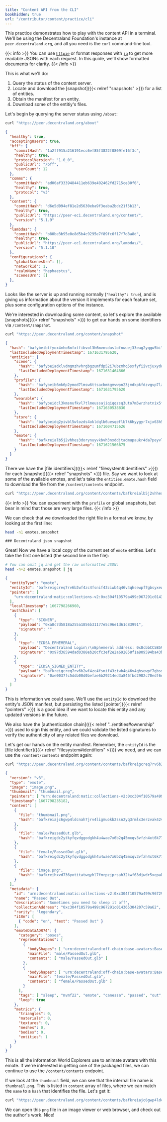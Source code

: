 ```yaml
---
title: "Content API from the CLI"
bookhidden: true
url: "/contributor/content/practice/cli"
---
```


This practice demonstrates how to play with the content API in a terminal. We'll be using the Decentraland Foundation's instance at `peer.decentraland.org`, and all you need is the `curl` command-line tool.

{{< info >}}
You can use [`httpie`](https://github.com/httpie/httpie) or format responses with [`jq`](https://github.com/stedolan/jq) to get more readable JSONs with each request. In this guide, we'll show formatted documents for clarity.
{{< /info >}}

This is what we'll do:

1. Query the status of the content server.
2. Locate and download the [snapshot]({{< relref "snapshots" >}}) for a list of entities.
3. Obtain the manifest for an entity.
4. Download some of the entitiy's files.

Let's begin by querying the server status using `/about`:

```bash
curl "https://peer.decentraland.org/about"
```

```json
{
  "healthy": true,
  "acceptingUsers": true,
  "bff": {
    "commitHash": "1a2ff915a216191ecc6ef85f3822f0809fe16f3c",
    "healthy": true,
    "protocolVersion": "1.0_0",
    "publicUrl": "/bff",
    "userCount": 12
  },
  "comms": {
    "commitHash": "ad06af3339484411eb639e402462fd2715ce80f6",
    "healthy": true,
    "protocol": "v3"
  },
  "content": {
    "commitHash": "d6e5d094ef81e2d5630eba9f3eaba2bdc21f5b13",
    "healthy": true,
    "publicUrl": "https://peer-ec1.decentraland.org/content/",
    "version": "5.1.9"
  },
  "lambdas": {
    "commitHash": "b80be3b95e0e8d5b4c9295e7f89fc6f17f7d8a8d",
    "healthy": true,
    "publicUrl": "https://peer-ec1.decentraland.org/lambdas/",
    "version": "5.1.10"
  },
  "configurations": {
    "globalScenesUrn": [],
    "networkId": 1,
    "realmName": "hephaestus",
    "scenesUrn": []
  },
}
```

Looks like the server is up and running normally (`"healthy": true`), and is giving us information about the version it implements for each feature set, plus some configuration options of the instance.

We're interested in downloading some content, so let's explore the available [snapshots]({{< relref "snapshots" >}}) to get our hands on some identifiers via `/content/snapshot`.

```bash
curl "https://peer.decentraland.org/content/snapshot"
```

```json
{
  "hash": "bafybeibtfyox4mho6nfxtfibvol3h6mvnsduslofnwuej33eag2yqgw5bi",
  "lastIncludedDeploymentTimestamp": 1671631795620,
  "entities": {
    "scene": {
      "hash": "bafybeiadxlvdmgmzhvhrgbgzumfdp52i7ubzmhq5sxfyfiivcjuxyddl54",
      "lastIncludedDeploymentTimestamp": 1671631464866
    },
    "profile": {
      "hash": "bafybeib6mk6p2ymod7lmsw6ttsacbmkgmvwpn23jmdkpkfdzvgvp7lzaeu",
      "lastIncludedDeploymentTimestamp": 1671631795620
    },
    "wearable": {
      "hash": "bafybeidcl3kmsnufkvl7tlmeussajiqiqqzsq3uto7m5wrzhstnix5f6vu",
      "lastIncludedDeploymentTimestamp": 1671630538830
    },
    "store": {
      "hash": "bafybeidq2yivbl5wlozds4okldqlb6uesqeflb7k6hyygyr7xjx63h5eta",
      "lastIncludedDeploymentTimestamp": 1671604715626
    },
    "emote": {
      "hash": "bafkreialb5j2vhhes3dorynuyvkbvh3nxddjtadmupaukr4da7peyvlfny",
      "lastIncludedDeploymentTimestamp": 1671621566675
    }
  }
}
```

There we have the [file identifiers](({{< relref "filesystem#identifiers" >}})) for each [snapshot]({{< relref "snapshots" >}}) file. Say we want to look at some of the available emotes, and let's take the `entities.emote.hash` field to download the file from the `/content/contents` endpoint.

```bash
curl "https://peer.decentraland.org/content/contents/bafkreialb5j2vhhes3dorynuyvkbvh3nxddjtadmupaukr4da7peyvlfny" > emotes.snapshot
```

{{< info >}}
You can experiment with the `profile` or global snapshots, but bear in mind that those are very large files.
{{< /info >}}

We can check that we downloaded the right file in a format we know, by looking at the first line:

```bash
head -n1 emotes.snapshot
```
```
### Decentraland json snapshot
```

Great! Now we have a local copy of the current set of `emote` entities. Let's take the first one listed (the second line in the file):

```bash
# You can omit jq and get the raw unformatted JSON:
head -n+2 emotes.snapshot | jq 
```
```json
{
  "entityType": "emote",
  "entityId": "bafkreigcreq7rv6b2wf4zc4fsnif43ziwb4q46v4qhsewpf7gbsyxew3om",
  "pointers": [
    "urn:decentraland:matic:collections-v2:0xc304f10579a499c967291c014365304207c59a62:0"
  ],
  "localTimestamp": 1667798266960,
  "authChain": [
    {
      "type": "SIGNER",
      "payload": "0xa8c7d5818a255a1856b31177e5c96e1d61c83991",
      "signature": ""
    },
    {
      "type": "ECDSA_EPHEMERAL",
      "payload": "Decentraland Login\r\nEphemeral address: 0x8cbbCC5B597981cf0c2B254089cf2d7c90943961\r\nExpiration: 2022-11-16T07:18:01.235Z",
      "signature": "0x97d38594dad0388eb20cfc3ef2e2a692858f1a809594ba43b7bca9171aecff09218adeb949a72b60f8b2d4281f85f348dae5224a2f750b4b22fe7b6bf392f6941c"
    },
    {
      "type": "ECDSA_SIGNED_ENTITY",
      "payload": "bafkreigcreq7rv6b2wf4zc4fsnif43ziwb4q46v4qhsewpf7gbsyxew3om",
      "signature": "0xe0037fc5ddb00d0befae6b29214ed3a846fbd2982c70edf6d556ef813efe78cc7a64b3f0669a50d6aa1d12cbc3b5cc75adc833c6b3ee2c444d34de48227726321b"
    }
  ]
}
```

This is information we could save. We'll use the `entityId` to download the entity's JSON manifest, but persisting the listed [pointer]({{< relref "pointers" >}}) is a good idea if we want to locate this entity and any updated versions in the future.

We also have the [authentication chain]({{< relref "../entities#ownership" >}}) used to sign this entity, and we could validate the listed signatures to verify the authenticity of any related files we download.

Let's get our hands on the entity manifest. Remember, the `entityId` is the [file identifier](({{< relref "filesystem#identifiers" >}})) we need, and we can use the `/content/contents` endpoint again:

```bash
curl "https://peer.decentraland.org/content/contents/bafkreigcreq7rv6b2wf4zc4fsnif43ziwb4q46v4qhsewpf7gbsyxew3om"
```
```json
{
  "version": "v3",
  "type": "emote",
  "image": "image.png",
  "thumbnail": "thumbnail.png",
  "pointers": [ "urn:decentraland:matic:collections-v2:0xc304f10579a499c967291c014365304207c59a62:0" ],
  "timestamp": 1667798235182,
  "content": [
    {
      "file": "thumbnail.png",
      "hash": "bafkreiajc6gwp4ldcnah7jrv4ligmuokb2ssn2yq3rmlx3erzvak42vjoe"
    },
    {
      "file": "male/PassedOut.glb",
      "hash": "bafkreigdc2ytkyfqvdggodgkh4u4wae7x6b2q45mxqv3vfzh4xt6k772y4"
    },
    {
      "file": "female/PassedOut.glb",
      "hash": "bafkreigdc2ytkyfqvdggodgkh4u4wae7x6b2q45mxqv3vfzh4xt6k772y4"
    },
    {
      "file": "image.png",
      "hash": "bafkreihxvd736yotitatwqyhl7fmrpzjprsah32kwf63djwdr5xepak54y"
    }
  ],
  "metadata": {
    "id": "urn:decentraland:matic:collections-v2:0xc304f10579a499c967291c014365304207c59a62:0",
    "name": "Passed Out",
    "description": "Sometimes you need to sleep it off",
    "collectionAddress": "0xc304f10579a499c967291c014365304207c59a62",
    "rarity": "legendary",
    "i18n": [
      { "code": "en", "text": "Passed Out" }
    ],
    "emoteDataADR74": {
      "category": "poses",
      "representations": [
        {
          "bodyShapes": [ "urn:decentraland:off-chain:base-avatars:BaseMale" ],
          "mainFile": "male/PassedOut.glb",
          "contents": [ "male/PassedOut.glb" ]
        },
        {
          "bodyShapes": [ "urn:decentraland:off-chain:base-avatars:BaseFemale" ],
          "mainFile": "female/PassedOut.glb",
          "contents": [ "female/PassedOut.glb" ]
        }
      ],
      "tags": [ "sleep", "mvmf22", "emote", "canessa", "passed", "out", "beer" ],
      "loop": true
    },
    "metrics": {
      "triangles": 0,
      "materials": 0,
      "textures": 0,
      "meshes": 0,
      "bodies": 0,
      "entities": 1
    }
  }
}
```

This is all the information World Explorers use to animate avatars with this emote. If we're interested in getting one of the packaged files, we can continue to use the `/content/contents` endpoint.

If we look at the `thumbnail` field, we can see that the internal file name is `thumbnail.png`. This is listed in `content` array of files, where we can match the `name` to a `hash` that identifies the file. Let's get it:

```bash
curl "https://peer.decentraland.org/content/contents/bafkreiajc6gwp4ldcnah7jrv4ligmuokb2ssn2yq3rmlx3erzvak42vjoe" > thumbnail.png
```

We can open this `png` file in an image viewer or web browser, and check out the author's work. Nice!